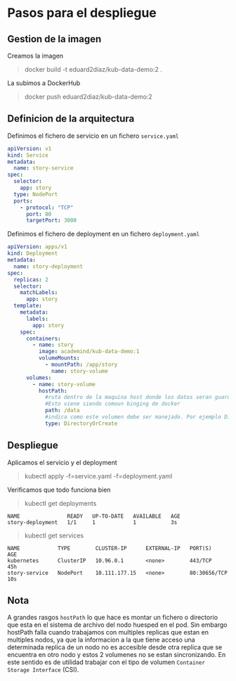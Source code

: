 # Pasos para el despliegue

## Gestion de la imagen
Creamos la imagen
> docker build -t eduard2diaz/kub-data-demo:2 .

La subimos a DockerHub
> docker push eduard2diaz/kub-data-demo:2

## Definicion de la arquitectura
Definimos el fichero de servicio en un fichero `service.yaml`

```yaml
apiVersion: v1
kind: Service
metadata:
  name: story-service
spec:
  selector: 
    app: story
  type: NodePort
  ports:
    - protocol: "TCP"
      port: 80
      targetPort: 3000
```


Definimos el fichero de deployment en un fichero `deployment.yaml`


```yaml
apiVersion: apps/v1
kind: Deployment
metadata:
  name: story-deployment
spec: 
  replicas: 2
  selector:
    matchLabels:
      app: story
  template:
    metadata:
      labels:
        app: story
    spec:
      containers:
        - name: story
          image: academind/kub-data-demo:1
          volumeMounts:
            - mountPath: /app/story
              name: story-volume
      volumes:
        - name: story-volume
          hostPath:
            #ruta dentro de la maquina host donde los datos seran guardados (NO ES EN EL CONTENEDOR, ES EN LA MAQUINA HOST).
            #Esto viene siendo comoun binging de docker
            path: /data
            #indica como este volumen debe ser manejado. Por ejemplo DirectoryOrCreate se encarga de crear la carpeta si no existe
            type: DirectoryOrCreate
```

## Despliegue
Aplicamos el servicio y el deployment
> kubectl apply -f=service.yaml -f=deployment.yaml

Verificamos que todo funciona bien
> kubectl get deployments                         

    NAME               READY   UP-TO-DATE   AVAILABLE   AGE
    story-deployment   1/1     1            1           3s

>kubectl get services   

    NAME            TYPE        CLUSTER-IP      EXTERNAL-IP   PORT(S)        AGE
    kubernetes      ClusterIP   10.96.0.1       <none>        443/TCP        45h
    story-service   NodePort    10.111.177.15   <none>        80:30656/TCP   10s

## Nota
A grandes rasgos `hostPath` lo que hace es montar un fichero o directorio que esta en el sistema de archivo del nodo huesped en el pod. Sin embargo hostPath falla cuando trabajamos con 
multiples replicas que estan en multiples nodos, ya que la informacion a la que tiene acceso una determinada replica de un nodo no es accesible desde otra replica que se encuentra en otro nodo y estos 2 volumenes no se estan sincronizando. En este sentido es de utilidad trabajar con el tipo de volumen `Container Storage Interface` (CSI).